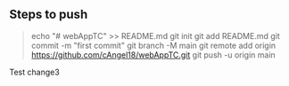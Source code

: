## Steps to push


>echo "# webAppTC" >> README.md
>git init
>git add README.md
>git commit -m "first commit"
>git branch -M main
>git remote add origin https://github.com/cAngel18/webAppTC.git
>git push -u origin main

Test change3